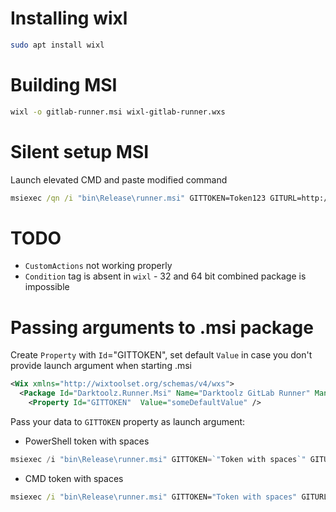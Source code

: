 # Installing wixl
```bash
sudo apt install wixl
```

# Building MSI
```bash
wixl -o gitlab-runner.msi wixl-gitlab-runner.wxs
```

# Silent setup MSI
Launch elevated CMD and paste modified command
```cmd
msiexec /qn /i "bin\Release\runner.msi" GITTOKEN=Token123 GITURL=http://github.com
```

# TODO
- `CustomActions` not working properly
- `Condition` tag is absent in `wixl` - 32 and 64 bit combined package is impossible

# Passing arguments to .msi package
Create `Property` with `Id`="GITTOKEN", set default `Value` in case you don't provide launch argument when starting .msi
```xml
<Wix xmlns="http://wixtoolset.org/schemas/v4/wxs">
  <Package Id="Darktoolz.Runner.Msi" Name="Darktoolz GitLab Runner" Manufacturer="Darktoolz" Version="0.0.2">
    <Property Id="GITTOKEN"  Value="someDefaultValue" />
```
Pass your data to `GITTOKEN` property as launch argument:
- PowerShell token with spaces
```powershell
msiexec /i "bin\Release\runner.msi" GITTOKEN=`"Token with spaces`" GITURL=http://github.com
```
- CMD token with spaces
```cmd
msiexec /i "bin\Release\runner.msi" GITTOKEN="Token with spaces" GITURL=http://github.com
```